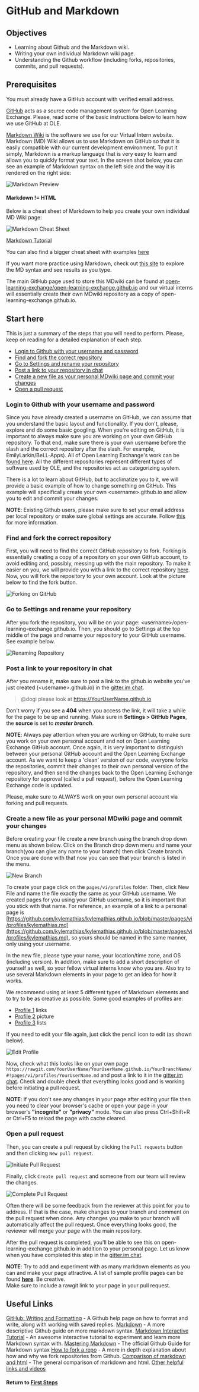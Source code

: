 # GitHub and Markdown

## Objectives

* Learning about Github and the Markdown wiki.
* Writing your own individual Markdown wiki page.
* Understanding the Github workflow (including forks, repositories, commits, and pull requests).

## Prerequisites

You must already have a GitHub account with verified email address.

[GitHub](https://help.github.com/categories/writing-on-github/) acts as a source code management system for Open Learning Exchange. Please, read some of the basic instructions below to learn how we use GitHub at OLE.

[Markdown Wiki](http://dynalon.github.io/mdwiki/#!quickstart.md) is the software we use for our Virtual Intern website. Markdown (MD) Wiki allows us to use Markdown on GitHub so that it is easily compatible with our current development environment. To put it simply, Markdown is a markup language that is very easy to learn and allows you to quickly format your text.
In the screen shot below, you can see an example of Markdown syntax on the left side and the way it is rendered on the right side:

![Markdown Preview](images/vi-markdown-ref.png)    

#### Markdown != HTML

Below is a cheat sheet of Markdown to help you create your own individual MD Wiki page:

![Markdown Cheat Sheet](images/vi-markdown-syntax.png)

[Markdown Tutorial](http://tylingsoft.com/tutorial.md/#whats-markdown)

You can also find a bigger cheat sheet with examples [here](https://github.com/adam-p/markdown-here/wiki/Markdown-Cheatsheet)

If you want more practice using Markdown, check out [this site](http://www.markdowntutorial.com/lesson/1/) to explore the MD syntax and see results as you type.

The main GitHub page used to store this MDwiki can be found at [open-learning-exchange/open-learning-exchange.github.io](https://github.com/open-learning-exchange/open-learning-exchange.github.io) and our virtual interns will essentially create their own MDwiki repository as a copy of open-learning-exchange.github.io.

## Start here

This is just a summary of the steps that you will need to perform. Please, keep on reading for a detailed explanation of each step.

* [Login to Github with your username and password](#Login_to_Github_with_your_username_and_password)
* [Find and fork the correct repository](#Find_and_fork_the_correct_repository)
* [Go to Settings and rename your repository](#Go_to_Settings_and_rename_your_repository)
* [Post a link to your repository in chat](#Post_a_link_to_your_repository_in_chat)
* [Create a new file as your personal MDwiki page and commit your changes](#Create_a_new_file_as_your_personal_MDwiki_page_and_commit_your_changes)
* [Open a pull request](#Open_a_pull_request)

### Login to Github with your username and password

Since you have already created a username on GitHub, we can assume that you understand the basic layout and functionality. If you don't, please, explore and do some basic googling. When you're editing on GitHub, it is important to always make sure you are working on your own GitHub repository. To that end, make sure there is your own username before the slash and the correct repository after the slash. For example, EmilyLarkin/BeLL-Apps). All of Open Learning Exchange's work can be [found here](https://github.com/open-learning-exchange). All the different repositories represent different types of software used by OLE, and the repositories act as categorizing system.

There is a lot to learn about GitHub, but to acclimatize you to it, we will provide a basic example of how to change something on GitHub. This example will specifically create your own &lt;username&gt;.github.io and allow you to edit and commit your changes.

**NOTE**: Existing Github users, please make sure to set your email address per local repository or make sure global settings are accurate. Follow [this](https://help.github.com/articles/setting-your-email-vi-git/) for more information.

### Find and fork the correct repository

First, you will need to find the correct GitHub repository to fork. Forking is essentially creating a copy of a repository on your own GitHub account, to avoid editing and, possibly, messing up with the main repository. To make it easier on you, we will provide you with a link to the correct repository [here](https://github.com/open-learning-exchange/open-learning-exchange.github.io). Now, you will fork the repository to your own account. Look at the picture below to find the fork button.

![Forking on GitHub](images/vi-github-forking.png)

### Go to Settings and rename your repository

After you fork the repository, you will be on your page: &lt;username&gt;/open-learning-exchange.github.io. Then, you should go to Settings at the top middle of the page and rename your repository to your GitHub username. See example below.

![Renaming Repository](images/vi-rename-repository.png)

### Post a link to your repository in chat

After you rename it, make sure to post a link to the github.io website you've just created (&lt;username&gt;.github.io) in the [gitter.im chat](https://gitter.im/open-learning-exchange/chat).

> @dogi  please look at  https://YourUserName.github.io 

Don't worry if you see a **404** when you access the link, it will take a while for the page to be up and running. Make sure in **Settings > GitHub Pages**, the **source** is set to **_master branch_**.

**NOTE**: Always pay attention when you are working on GitHub, to make sure you work on your own personal account and not on Open Learning Exchange GitHub account. Once again, it is very important to distinguish between your personal GitHub account and the Open Learning Exchange account. As we want to keep a 'clean' version of our code, everyone forks the repositories, commit their changes to their own personal version of the repository, and then send the changes back to the Open Learning Exchange repository for approval (called a pull request), before the Open Learning Exchange code is updated.

Please, make sure to ALWAYS work on your own personal account via forking and pull requests.

### Create a new file as your personal MDwiki page and commit your changes

 Before creating your file create a new branch using the branch drop down menu as shown below. Click on the Branch drop down menu and name your branch(you can give any name to your branch) then click Create branch. Once you are done with that now you can see that your branch is listed in the menu.

![New Branch](images/vi-new-branch.png)

 To create your page click on the `pages/vi/profiles` folder. Then, click New File and name the file exactly the same as your GitHub username. We created pages for you using your GitHub username, so it is important that you stick with that name. For reference, an example of a link to a personal page is [https://github.com/kylemathias/kylemathias.github.io/blob/master/pages/vi/profiles/kylemathias.md](https://github.com/kylemathias/kylemathias.github.io/blob/master/pages/vi/profiles/kylemathias.md), so yours should be named in the same manner, only using your username.

In the new file, please type your name, your location/time zone, and OS (including version). In addition, make sure to add a short description of yourself as well, so your fellow virtual interns know who you are. Also try to use several Markdown elements in your page to get an idea for how it works.

We recommend using at least 5 different types of Markdown elements and to try to be as creative as possible. Some good examples of profiles are:
- [Profile 1](profiles/Loshma93.md) links
- [Profile 2](profiles/i5o.md) picture
- [Profile 3](profiles/paulbert.md) lists

If you need to edit your file again, just click the pencil icon to edit (as shown below).

  ![Edit Profile](images/vi-edit-profile.png)

Now, check what this looks like on your own page `https://rawgit.com/YourUserName/YourUserName.github.io/YourBranchName/#!pages/vi/profiles/YourUserName.md` and post a link to it in the [gitter.im chat](https://gitter.im/open-learning-exchange/chat). Check and double check that everything looks good and is working before initiating a pull request.

**NOTE**: If you don't see any changes in your page after editing your file then you need to clear your browser's cache or open your page in your browser's **"incognito"** or **"privacy"** mode. You can also press Ctrl+Shift+R or Ctrl+F5 to reload the page with cache cleared.

### Open a pull request

Then, you can create a pull request by clicking the `Pull requests` button and then clicking `New pull request`.   

 ![Initiate Pull Request](images/vi-initiate-pull-request.png)

Finally, click `Create pull request` and someone from our team will review the changes.   

 ![Complete Pull Request](images/vi-create-pull-request.png)

Often there will be some feedback from the reviewer at this point for you to address. If that is the case, make changes to your branch and comment on the pull request when done. Any changes you make to your branch will automatically affect the pull request. Once everything looks good, the reviewer will merge your page with the main repository.

After the pull request is completed, you'll be able to see this on open-learning-exchange.github.io in addition to your personal page. Let us know when you have completed this step in the [gitter.im chat](https://gitter.im/open-learning-exchange/chat).

**NOTE**: Try to add and experiment with as many markdown elements as you can and make your page attractive. A list of sample profile pages can be found [**here**](https://github.com/open-learning-exchange/open-learning-exchange.github.io/tree/master/vi/pages/profiles). Be creative.  
Make sure to include a rawgit link to your page in your pull request.

## Useful Links

[GitHub: Writing and Formatting](https://help.github.com/categories/writing-on-github/) - A Github help page on how to format and write, along with working with saved replies.
[Markdown](http://dynalon.github.io/mdwiki/#!quickstart.md) - A more descriptive Github guide on more markdown syntax.
[Markdown Interactive Tutorial](http://www.markdowntutorial.com/lesson/1/) - An awesome interactive tutorial to experiment and learn more Markdown syntax with.
[Mastering Markdown](https://guides.github.com/features/mastering-markdown/) - The official Github Guide for Markdown syntax
[How to fork a repo](https://help.github.com/articles/fork-a-repo/) - A more in depth explanation about how and why we fork repositories from Github.
[Comparison of markdown and html](http://thebridge.jp/en/wp/wp-content/uploads/2013/05/markdown-vs-html.png) - The general comparison of markdown and html.
[Other helpful links and videos](vi-faq.md#Helpful_Links)

#### Return to [First Steps](vi-first-steps.md#Step_3_-_Markdown_and_Fork_Tutorial)
